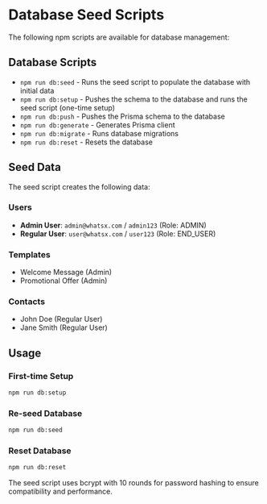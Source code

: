 # Database Seed Scripts

The following npm scripts are available for database management:

## Database Scripts

- `npm run db:seed` - Runs the seed script to populate the database with initial data
- `npm run db:setup` - Pushes the schema to the database and runs the seed script (one-time setup)
- `npm run db:push` - Pushes the Prisma schema to the database
- `npm run db:generate` - Generates Prisma client
- `npm run db:migrate` - Runs database migrations
- `npm run db:reset` - Resets the database

## Seed Data

The seed script creates the following data:

### Users
- **Admin User**: `admin@whatsx.com` / `admin123` (Role: ADMIN)
- **Regular User**: `user@whatsx.com` / `user123` (Role: END_USER)

### Templates
- Welcome Message (Admin)
- Promotional Offer (Admin)

### Contacts
- John Doe (Regular User)
- Jane Smith (Regular User)

## Usage

### First-time Setup
```bash
npm run db:setup
```

### Re-seed Database
```bash
npm run db:seed
```

### Reset Database
```bash
npm run db:reset
```

The seed script uses bcrypt with 10 rounds for password hashing to ensure compatibility and performance.
